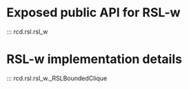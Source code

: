 # Exposed public API for RSL-w
::: rcd.rsl.rsl_w

# RSL-w implementation details
::: rcd.rsl.rsl_w._RSLBoundedClique
